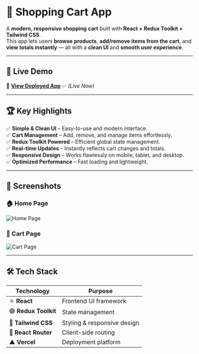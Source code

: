 # 🛒 Shopping Cart App  

A **modern, responsive shopping cart** built with **React + Redux Toolkit + Tailwind CSS**.  
This app lets users **browse products**, **add/remove items from the cart**, and **view totals instantly** — all with a **clean UI** and **smooth user experience**.  

---

## 🚀 Live Demo  

🔗 [**View Deployed App**](https://shopping-cart-app-jhjf.vercel.app) ✅ *(Live Now)*  

---

## 🏆 Key Highlights  

✅ **Simple & Clean UI** – Easy-to-use and modern interface.  
✅ **Cart Management** – Add, remove, and manage items effortlessly.  
✅ **Redux Toolkit Powered** – Efficient global state management.  
✅ **Real-time Updates** – Instantly reflects cart changes and totals.  
✅ **Responsive Design** – Works flawlessly on mobile, tablet, and desktop.  
✅ **Optimized Performance** – Fast loading and lightweight.  

---

## 📸 Screenshots  

### 🏠 Home Page  
![Home Page](https://drive.google.com/uc?export=view&id=1VRgZUaFDmIzqdikX8ypCEDfu3AKAdh50)

### 🛒 Cart Page  
![Cart Page](https://drive.google.com/uc?export=view&id=1BjZ1pYT0WNvaF9E00wfHU78h_SIm46oT)

---

## 🛠 Tech Stack  

| **Technology**      | **Purpose**              |
|---------------------|-------------------------|
| ⚛ **React**        | Frontend UI framework   |
| 🟣 **Redux Toolkit** | State management       |
| 🎨 **Tailwind CSS** | Styling & responsive design |
| 🔗 **React Router** | Client-side routing    |
| ▲ **Vercel**       | Deployment platform     |



